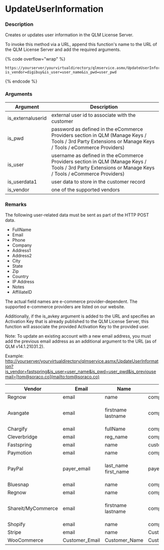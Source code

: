 # UpdateUserInformation

### Description

Creates or updates user information in the QLM License Server.

To invoke this method via a URL, append this function's name to the URL of the QLM License Server and add the required arguments.

{% code overflow="wrap" %}
```http
https://yourserver/yourvirtualdirectory/qlmservice.asmx/UpdateUserInformation?is_vendor=digibuy&is_user=user_name&is_pwd=user_pwd
```
{% endcode %}

### Arguments

| Argument           | Description                                                                                                                                             |
| ------------------ | ------------------------------------------------------------------------------------------------------------------------------------------------------- |
| is\_externaluserid | external user id to associate with the customer                                                                                                         |
| is\_pwd            | password as defined in the eCommerce Providers section in QLM (Manage Keys / Tools / 3rd Party Extensions or Manage Keys / Tools / eCommerce Providers) |
| is\_user           | username as defined in the eCommerce Providers section in QLM (Manage Keys / Tools / 3rd Party Extensions or Manage Keys / Tools / eCommerce Providers) |
| is\_userdata1      | user data to store in the customer record                                                                                                               |
| is\_vendor         | one of the supported vendors                                                                                                                            |

### Remarks

The following user-related data must be sent as part of the HTTP POST data.

* FullName
* Email
* Phone
* Company
* Address1
* Address2
* City
* State
* Zip
* Country
* IP Address
* Notes
* AffiliateID

The actual field names are e-commerce provider-dependent. The supported e-commerce providers are listed on our website.

Additionally, if the is\_avkey argument is added to the URL and specifies an Activation Key that is already published to the QLM License Server, this function will associate the provided Activation Key to the provided user.

Note: To update an existing account with a new email address, you must add the previous email address as an additional argument to the URL (as of QLM v14.1.21031.2).

Example: [http://yourserver/yourvirtualdirectory/qlmservice.asmx/UpdateUserInformation?is\_vendor=fastspring\&is\_user=user\_name\&is\_pwd=user\_pwd\&is\_previousemail=\[tom@soraco.co\](mailto:tom@soraco.co)](http://yourserver/yourvirtualdirectory/qlmservice.asmx/UpdateUserInformation?is\_vendor=fastspring\&is\_user=user\_name\&is\_pwd=user\_pwd\&is\_previousemail=\[tom@soraco.co]\(mailto:tom@soraco.co\))

| Vendor             | Email           | Name                           | Company               | Address1           | Address2           | City           | State           | Zip               | Country                | Phone           |
| ------------------ | --------------- | ------------------------------ | --------------------- | ------------------ | ------------------ | -------------- | --------------- | ----------------- | ---------------------- | --------------- |
| Regnow             | email           | name                           | company               | addr1              | addr2              | city           | state           | zip               | country                | phone           |
| Avangate           | email           | <p>firstname<br>lastname</p>   | company               | addr1              | addr2              | city           | state           | zipcode           | country                | phone           |
| Chargify           | email           | fullName                       | company               | address1           | address2           | city           | state           | zip               | country                | phone           |
| Cleverbridge       | email           | reg\_name                      | company               | street             | street2            | city           | state           | zip               | country                | phone           |
| Fastspring         | email           | name                           | customercompany       | AddressStreet1     | AddressStreet2     | AddressCity    | AddressRegion   | AddressPostalCode | AddressCountry         | CustomerPhone   |
| Paymotion          | email           | name                           | company               | address1           | address2           | city           | region          | zip\_postal       | country                | Phone\_Number   |
| PayPal             | payer\_email    | <p>last_name<br>first_name</p> | payer\_business\_name | address\_street    | cust\_address2     | address\_city  | address\_state  | address\_zip      | address\_country\_code | cust\_phone     |
| Bluesnap           | email           | name                           | company               | addr1              | addr2              | city           | state           | zip               | country                | phone           |
| Regnow             | email           | name                           | company               | addr1              | addr2              | city           | state           | zip               | country                | phone           |
| Shareit/MyCommerce | email           | <p>firstname<br>lastname</p>   | company               | street             | addr2              | city           | state           | zip               | country                | phone           |
| Shopify            | email           | name                           | company               | address1           | address2           | city           | province        | zip               | country                | phone           |
| Stripe             | email           | name                           | CustomerCompany       | AddressStreet1     | AddressStreet2     | AddressCity    | AddressRegion   | AddressPostalCode | AddressCountry         | CustomerPhone   |
| WooCommerce        | Customer\_Email | Customer\_Name                 | Customer\_Company     | Customer\_Address1 | Customer\_Address2 | Customer\_City | Customer\_State | Customer\_Zip     | Customer\_Country      | Customer\_Phone |

